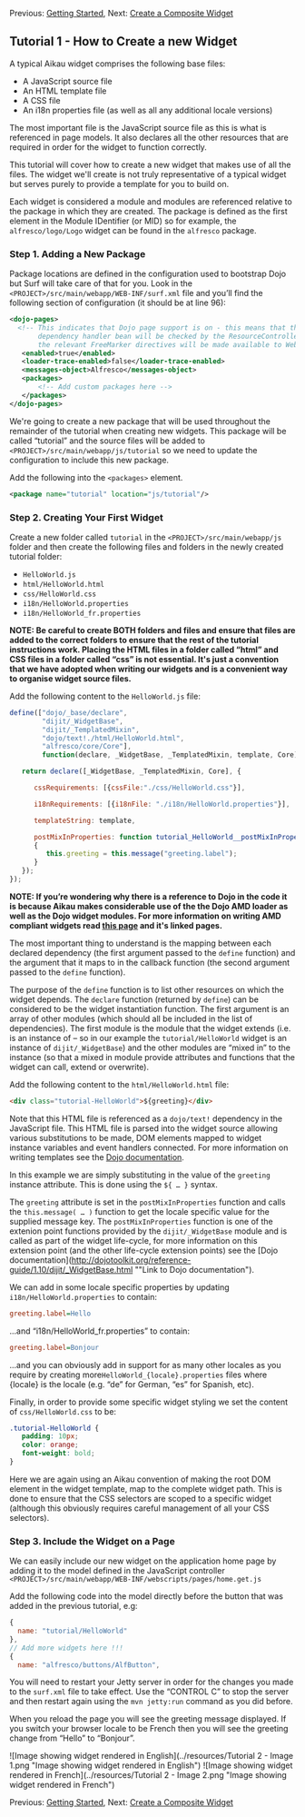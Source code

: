 Previous: [Getting Started](./Tutorial1.md),
Next: [Create a Composite Widget](./Tutorial3.md)

## Tutorial 1 - How to Create a new Widget
A typical Aikau widget comprises the following base files:
* A JavaScript source file
* An HTML template file
* A CSS file
* An i18n properties file (as well as all any additional locale versions)

The most important file is the JavaScript source file as this is what is referenced in page models. It also declares all the other resources that are required in order for the widget to function correctly.

This tutorial will cover how to create a new widget that makes use of all the files. The widget we'll create is not truly representative of a typical widget but serves purely to provide a template for you to build on.

Each widget is considered a module and modules are referenced relative to the package in which they are created. The package is defined as the first element in the Module IDentifier (or MID) so for example, the `alfresco/logo/Logo` widget can be found in the `alfresco` package. 

### Step 1. Adding a New Package

Package locations are defined in the configuration used to bootstrap Dojo but Surf will take care of that for you. Look in the `<PROJECT>/src/main/webapp/WEB-INF/surf.xml` file and you’ll find the following section of configuration (it should be at line 96):

```XML
<dojo-pages>
  <!-- This indicates that Dojo page support is on - this means that the Dojo
       dependency handler bean will be checked by the ResourceController and that
       the relevant FreeMarker directives will be made available to WebScripts -->
   <enabled>true</enabled>
   <loader-trace-enabled>false</loader-trace-enabled>
   <messages-object>Alfresco</messages-object>
   <packages>
       <!-- Add custom packages here -->
   </packages>
</dojo-pages>
```

We're going to create a new package that will be used throughout the remainder of the tutorial when creating new widgets. This package will be called “tutorial” and the source files will be added to `<PROJECT>/src/main/webapp/js/tutorial` so we need to update the configuration to include this new package.

Add the following into the `<packages>` element.

```XML
<package name="tutorial" location="js/tutorial"/>
```

### Step 2. Creating Your First Widget

Create a new folder called `tutorial` in the `<PROJECT>/src/main/webapp/js` folder and then create the following files and folders in the newly created tutorial folder:

* `HelloWorld.js`
* `html/HelloWorld.html`
* `css/HelloWorld.css`
* `i18n/HelloWorld.properties`
* `i18n/HelloWorld_fr.properties`

**NOTE: Be careful to create BOTH folders and files and ensure that files are added to the correct folders to ensure that the rest of the tutorial instructions work. Placing the HTML files in a folder called “html” and CSS files in a folder called “css” is not essential. It's just a convention that we have adopted when writing our widgets and is a convenient way to organise widget source files.**

Add the following content to the `HelloWorld.js` file:

```JavaScript
define(["dojo/_base/declare",
        "dijit/_WidgetBase", 
        "dijit/_TemplatedMixin",
        "dojo/text!./html/HelloWorld.html",
        "alfresco/core/Core"], 
        function(declare, _WidgetBase, _TemplatedMixin, template, Core) {

   return declare([_WidgetBase, _TemplatedMixin, Core], {

      cssRequirements: [{cssFile:"./css/HelloWorld.css"}],

      i18nRequirements: [{i18nFile: "./i18n/HelloWorld.properties"}],

      templateString: template,

      postMixInProperties: function tutorial_HelloWorld__postMixInProperties()
      {
         this.greeting = this.message("greeting.label");
      }
   });
});
```

**NOTE: If you’re wondering why there is a reference to Dojo in the code it is because Aikau makes considerable use of the the Dojo AMD loader as well as the Dojo widget modules. For more information on writing AMD compliant widgets read [this page](http://dojotoolkit.org/reference-guide/1.10/quickstart/writingWidgets.html "Link to Dojo documentation") and it's linked pages.**

The most important thing to understand is the mapping between each declared dependency (the first argument passed to the `define` function) and the argument that it maps to in the callback function (the second argument passed to the `define` function). 

The purpose of the `define` function is to list other resources on which the widget depends. The `declare` function (returned by `define`) can be considered to be the widget instantiation function. The first argument is an array of other modules (which should all be included in the list of dependencies). The first module is the module that the widget extends (i.e. is an instance of – so in our example the `tutorial/HelloWorld` widget is an instance of `dijit/_WidgetBase`) and the other modules are “mixed in” to the instance (so that a mixed in module provide attributes and functions that the widget can call, extend or overwrite).

Add the following content to the `html/HelloWorld.html` file:

```HTML
<div class="tutorial-HelloWorld">${greeting}</div>
```

Note that this HTML file is referenced as a `dojo/text!` dependency in the JavaScript file. This HTML file is parsed into the widget source allowing various substitutions to be made, DOM elements mapped to widget instance variables and event handlers connected. For more information on writing templates see the [Dojo documentation](http://dojotoolkit.org/documentation/tutorials/1.10/templated/ "Link to Dojo documentation").

In this example we are simply substituting in the value of the `greeting` instance attribute. This is done using the `${ … }` syntax.

The `greeting` attribute is set in the `postMixInProperties` function and calls the `this.message( … )` function to get the locale specific value for the supplied message key. The `postMixInProperties` function is one of the extenion point functions provided by the `dijit/_WidgetBase` module and is called as part of the widget life-cycle, for more information on this extension point (and the other life-cycle extension points) see the [Dojo documentation](http://dojotoolkit.org/reference-guide/1.10/dijit/_WidgetBase.html ""Link to Dojo documentation").

We can add in some locale specific properties by updating `i18n/HelloWorld.properties` to contain:

```INI
greeting.label=Hello
```

...and “i18n/HelloWorld_fr.properties” to contain:

```INI
greeting.label=Bonjour
```

...and you can obviously add in support for as many other locales as you require by creating more`HelloWorld_{locale}.properties` files where {locale} is the locale (e.g. “de” for German, “es” for Spanish, etc).

Finally, in order to provide some specific widget styling we set the content of `css/HelloWorld.css` to be:

```CSS
.tutorial-HelloWorld {
   padding: 10px;
   color: orange;
   font-weight: bold;
}
```

Here we are again using an Aikau convention of making the root DOM element in the widget template, map to the complete widget path. This is done to ensure that the CSS selectors are scoped to a specific widget (although this obviously requires careful management of all your CSS selectors).

### Step 3. Include the Widget on a Page
We can easily include our new widget on the application home page by adding it to the model defined in the JavaScript controller `<PROJECT>/src/main/webapp/WEB-INF/webscripts/pages/home.get.js`

Add the following code into the model directly before the button that was added in the previous tutorial, e.g:

```JAVASCRIPT
{
  name: "tutorial/HelloWorld"
}, 
// Add more widgets here !!!
{
  name: "alfresco/buttons/AlfButton",
```

You will need to restart your Jetty server in order for the changes you made to the `surf.xml` file to take effect. Use the “CONTROL C” to stop the server and then restart again using the `mvn jetty:run` command as you did before.

When you reload the page you will see the greeting message displayed. If you switch your browser locale to be French then you will see the greeting change from “Hello” to “Bonjour”.

![Image showing widget rendered in English](../resources/Tutorial 2 - Image 1.png "Image showing widget rendered in English")
![Image showing widget rendered in French](../resources/Tutorial 2 - Image 2.png "Image showing widget rendered in French")

Previous: [Getting Started](./Tutorial1.md),
Next: [Create a Composite Widget](./Tutorial3.md)
